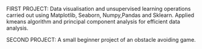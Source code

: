 FIRST PROJECT:
Data visualisation and unsupervised learning operations carried out using Matplotlib, Seaborn, Numpy,Pandas and Sklearn.
Applied kmeans algorithm and principal component analysis for efficient data analysis.

SECOND PROJECT:
A small beginner project of an obstacle avoiding game.
